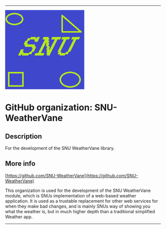
***

![SNU_blue_and_gold_legacy_icon.png failed to load. The file may be missing or corrupt. Check the file path for errors first.](/AdditionalInfo/1/SNU-WeatherVane/SNU_blue_and_gold_legacy_icon.png)

# GitHub organization: SNU-WeatherVane

## Description

For the development of the SNU WeatherVane library.

## More info

[https://github.com/SNU-WeatherVane](https://github.com/SNU-WeatherVane)

This organization is used for the development of the SNU WeatherVane module, which is SNUs implementation of a web-based weather application. It is used as a trustable replacement for other web services for when they make bad changes, and is mainly SNUs way of showing you what the weather is, but in much higher depth than a traditional simplified Weather app.

***

